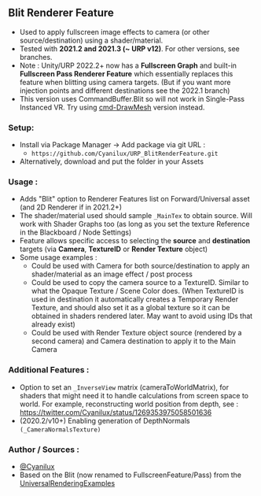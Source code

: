 ## Blit Renderer Feature
- Used to apply fullscreen image effects to camera (or other source/destination) using a shader/material.
- Tested with **2021.2 and 2021.3 (~ URP v12)**. For other versions, see branches.
- Note : Unity/URP 2022.2+ now has a **Fullscreen Graph** and built-in **Fullscreen Pass Renderer Feature** which essentially replaces this feature when blitting using camera targets. (But if you want more injection points and different destinations see the 2022.1 branch)
- This version uses CommandBuffer.Blit so will not work in Single-Pass Instanced VR. Try using [cmd-DrawMesh](https://github.com/Cyanilux/URP_BlitRenderFeature/tree/cmd-drawMesh) version instead.

### Setup:
- Install via Package Manager → Add package via git URL : 
  - `https://github.com/Cyanilux/URP_BlitRenderFeature.git`
- Alternatively, download and put the folder in your Assets

### Usage :
- Adds "Blit" option to Renderer Features list on Forward/Universal asset (and 2D Renderer if in 2021.2+)
- The shader/material used should sample `_MainTex` to obtain source. Will work with Shader Graphs too (as long as you set the texture Reference in the Blackboard / Node Settings)
- Feature allows specific access to selecting the **source** and **destination** targets (via **Camera**, **TextureID** or **Render Texture** object)
- Some usage examples :
  - Could be used with Camera for both source/destination to apply an shader/material as an image effect / post process
  - Could be used to copy the camera source to a TextureID. Similar to what the Opaque Texture / Scene Color does. (When TextureID is used in destination it automatically creates a Temporary Render Texture, and should also set it as a global texture so it can be obtained in shaders rendered later. May want to avoid using IDs that already exist)
  - Could be used with Render Texture object source (rendered by a second camera) and Camera destination to apply it to the Main Camera
 
### Additional Features :
- Option to set an `_InverseView` matrix (cameraToWorldMatrix), for shaders that might need it to handle calculations from screen space to world. For example, reconstructing world position from depth, see : https://twitter.com/Cyanilux/status/1269353975058501636
- (2020.2/v10+) Enabling generation of DepthNormals `(_CameraNormalsTexture)`

### Author / Sources :
- [@Cyanilux](https://twitter.com/Cyanilux)
- Based on the Blit (now renamed to FullscreenFeature/Pass) from the [UniversalRenderingExamples](https://github.com/Unity-Technologies/UniversalRenderingExamples/tree/master/Assets/Scripts/Runtime/RenderPasses)
